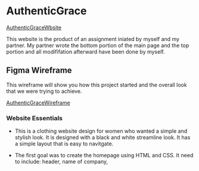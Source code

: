 # AuthenticGrace

[AuthenticGraceWbsite](https://jacklynwurtz.github.io/AuthenticGrace/)

This website is the product of an assignment iniated by myself and my partner. My partner wrote the bottom portion of the main page and the top portion and all modififation afterward have been done by myself. 

## Figma Wireframe 
This wireframe will show you how this project started and the overall look that we were trying to achieve.

[AuthenticGraceWireframe](https://www.figma.com/file/m07fgnpsAYw33JRlBqUKVo/Authentic-Grace?node-id=0%3A1)

### Website Essentials
* This is a clothing website design for women who wanted a simple and stylish look. It is designed with a black and white streamline look. It has a simple layout that is easy to navitgate.

* The first goal was to create the homepage using HTML and CSS. It need to include: header, name of company, 


